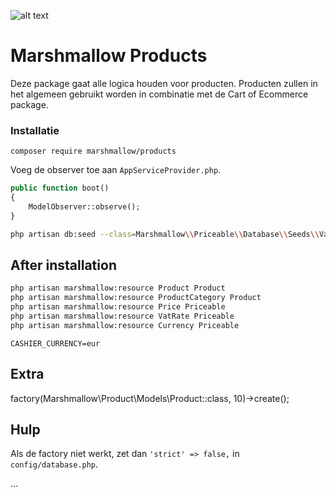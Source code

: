 ![alt text](https://cdn.marshmallow-office.com/media/images/logo/marshmallow.transparent.red.png "marshmallow.")

# Marshmallow Products
Deze package gaat alle logica houden voor producten. Producten zullen in het algemeen gebruikt worden in combinatie met de Cart of Ecommerce package.

### Installatie
```
composer require marshmallow/products
```

Voeg de observer toe aan `AppServiceProvider.php`.
```php
public function boot()
{
    ModelObserver::observe();
}
```
```bash
php artisan db:seed --class=Marshmallow\\Priceable\\Database\\Seeds\\VatRatesSeeder
```

## After installation
```bash
php artisan marshmallow:resource Product Product
php artisan marshmallow:resource ProductCategory Product
php artisan marshmallow:resource Price Priceable
php artisan marshmallow:resource VatRate Priceable
php artisan marshmallow:resource Currency Priceable
```

```
CASHIER_CURRENCY=eur
```

## Extra
factory(Marshmallow\Product\Models\Product::class, 10)->create();

## Hulp
Als de factory niet werkt, zet dan `'strict' => false,` in `config/database.php`.

...
